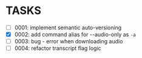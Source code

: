 # TASKS

- [ ] 0001: implement semantic auto-versioning
- [x] 0002: add command alias for --audio-only as `-a`
- [ ] 0003: bug - error when downloading audio
- [ ] 0004: refactor transcript flag logic
